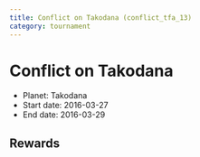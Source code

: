 ```yaml
---
title: Conflict on Takodana (conflict_tfa_13)
category: tournament
---
```

# Conflict on Takodana

  * Planet: Takodana
  * Start date: 2016-03-27
  * End date: 2016-03-29

## Rewards


